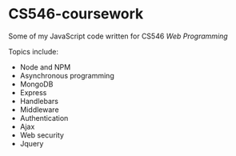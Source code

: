 # CS546-coursework

Some of my JavaScript code written for CS546 _Web Programming_

Topics include:
- Node and NPM
- Asynchronous programming
- MongoDB
- Express
- Handlebars
- Middleware
- Authentication
- Ajax
- Web security
- Jquery